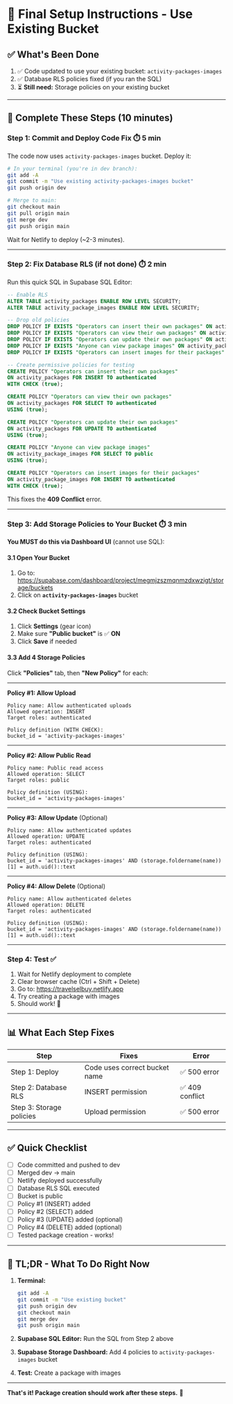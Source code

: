 # 🎯 Final Setup Instructions - Use Existing Bucket

## ✅ What's Been Done

1. ✅ Code updated to use your existing bucket: `activity-packages-images`
2. ✅ Database RLS policies fixed (if you ran the SQL)
3. ⏳ **Still need:** Storage policies on your existing bucket

---

## 🚀 Complete These Steps (10 minutes)

### **Step 1: Commit and Deploy Code Fix** ⏱️ 5 min

The code now uses `activity-packages-images` bucket. Deploy it:

```bash
# In your terminal (you're in dev branch):
git add -A
git commit -m "Use existing activity-packages-images bucket"
git push origin dev

# Merge to main:
git checkout main
git pull origin main
git merge dev
git push origin main
```

Wait for Netlify to deploy (~2-3 minutes).

---

### **Step 2: Fix Database RLS (if not done)** ⏱️ 2 min

Run this quick SQL in Supabase SQL Editor:

```sql
-- Enable RLS
ALTER TABLE activity_packages ENABLE ROW LEVEL SECURITY;
ALTER TABLE activity_package_images ENABLE ROW LEVEL SECURITY;

-- Drop old policies
DROP POLICY IF EXISTS "Operators can insert their own packages" ON activity_packages;
DROP POLICY IF EXISTS "Operators can view their own packages" ON activity_packages;
DROP POLICY IF EXISTS "Operators can update their own packages" ON activity_packages;
DROP POLICY IF EXISTS "Anyone can view package images" ON activity_package_images;
DROP POLICY IF EXISTS "Operators can insert images for their packages" ON activity_package_images;

-- Create permissive policies for testing
CREATE POLICY "Operators can insert their own packages"
ON activity_packages FOR INSERT TO authenticated
WITH CHECK (true);

CREATE POLICY "Operators can view their own packages"
ON activity_packages FOR SELECT TO authenticated
USING (true);

CREATE POLICY "Operators can update their own packages"
ON activity_packages FOR UPDATE TO authenticated
USING (true);

CREATE POLICY "Anyone can view package images"
ON activity_package_images FOR SELECT TO public
USING (true);

CREATE POLICY "Operators can insert images for their packages"
ON activity_package_images FOR INSERT TO authenticated
WITH CHECK (true);
```

This fixes the **409 Conflict** error.

---

### **Step 3: Add Storage Policies to Your Bucket** ⏱️ 3 min

**You MUST do this via Dashboard UI** (cannot use SQL):

#### 3.1 Open Your Bucket
1. Go to: https://supabase.com/dashboard/project/megmjzszmqnmzdxwzigt/storage/buckets
2. Click on **`activity-packages-images`** bucket

#### 3.2 Check Bucket Settings
1. Click **Settings** (gear icon)
2. Make sure **"Public bucket"** is ✅ **ON**
3. Click **Save** if needed

#### 3.3 Add 4 Storage Policies

Click **"Policies"** tab, then **"New Policy"** for each:

---

**Policy #1: Allow Upload**
```
Policy name: Allow authenticated uploads
Allowed operation: INSERT
Target roles: authenticated

Policy definition (WITH CHECK):
bucket_id = 'activity-packages-images'
```

---

**Policy #2: Allow Public Read**
```
Policy name: Public read access
Allowed operation: SELECT
Target roles: public

Policy definition (USING):
bucket_id = 'activity-packages-images'
```

---

**Policy #3: Allow Update** (Optional)
```
Policy name: Allow authenticated updates
Allowed operation: UPDATE
Target roles: authenticated

Policy definition (USING):
bucket_id = 'activity-packages-images' AND (storage.foldername(name))[1] = auth.uid()::text
```

---

**Policy #4: Allow Delete** (Optional)
```
Policy name: Allow authenticated deletes
Allowed operation: DELETE
Target roles: authenticated

Policy definition (USING):
bucket_id = 'activity-packages-images' AND (storage.foldername(name))[1] = auth.uid()::text
```

---

### **Step 4: Test** ✅

1. Wait for Netlify deployment to complete
2. Clear browser cache (Ctrl + Shift + Delete)
3. Go to: https://travelselbuy.netlify.app
4. Try creating a package with images
5. Should work! 🎉

---

## 📊 What Each Step Fixes

| Step | Fixes | Error |
|------|-------|-------|
| Step 1: Deploy | Code uses correct bucket name | ✅ 500 error |
| Step 2: Database RLS | INSERT permission | ✅ 409 conflict |
| Step 3: Storage policies | Upload permission | ✅ 500 error |

---

## ✅ Quick Checklist

- [ ] Code committed and pushed to dev
- [ ] Merged dev → main
- [ ] Netlify deployed successfully
- [ ] Database RLS SQL executed
- [ ] Bucket is public
- [ ] Policy #1 (INSERT) added
- [ ] Policy #2 (SELECT) added
- [ ] Policy #3 (UPDATE) added (optional)
- [ ] Policy #4 (DELETE) added (optional)
- [ ] Tested package creation - works!

---

## 🎯 TL;DR - What To Do Right Now

1. **Terminal:**
   ```bash
   git add -A
   git commit -m "Use existing bucket"
   git push origin dev
   git checkout main
   git merge dev
   git push origin main
   ```

2. **Supabase SQL Editor:** Run the SQL from Step 2 above

3. **Supabase Storage Dashboard:** Add 4 policies to `activity-packages-images` bucket

4. **Test:** Create a package with images

---

**That's it! Package creation should work after these steps.** 🚀

